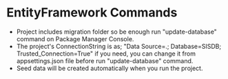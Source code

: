 # EntityFramework Commands
- Project includes migration folder so be enough run "update-database" command on Package Manager Console.
- The project's ConnectionString is as;
  "Data Source=.; Database=SISDB; Trusted_Connection=True"
  if you need, you can change it from appsettings.json file before run "update-database" command.
- Seed data will be created automatically when you run the project.

